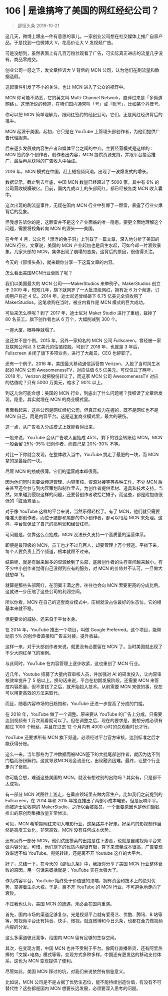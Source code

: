 # 106 | 是谁搞垮了美国的网红经纪公司？
> 邵恒头条
2019-10-21

这几天，微博上爆出一件有意思的事儿。一家创业公司想在社交媒体上推广自家产品，于是找到一位微博大 V，花高价让大 V 发视频广告。

可是没想到，虽然表面上有几百万粉丝观看了广告，可实际真正进店的流量几乎没有，商品零成交。

创业公司一怒之下，发文章控诉大 V 背后的 MCN 公司，认为他们在刷流量和数据造假。

这起事件引发了不小的关注，也让 MCN 进入了公众的视野中。

MCN 你可能不熟悉，它的英文叫 Multi-Channel Network，直译过来是「多频道网络」。这里所说的频道，在咱们国内通常叫「号」或「账号」，比如某个抖音号。

你可以把 MCN 简单理解为，跟网红签约的经纪公司。它们，正是网红经济背后的推手。

MCN 起源于美国，起初，它只是在 YouTube 上管理头部创作者，为他们提供广告代理服务。

后来逐步发展成内容生产者和媒体平台之间的中介。主要经营模式是这样的：MCN 签约多个创作者，创作者出内容，MCN 提供资源支持，并跟平台接洽推广，最后再从获得的广告收入中抽成。

2016 年，MCN 模式在中国，赶上短视频风潮，出现了一波爆发式的增长。

数据显示，截止到去年底，中国 MCN 数量已经超过了 5000 家，其中有 6% 的公司营收规模破亿。目前，国内九成以上的头部网红，都已经被各类 MCN 收入囊中。

这次出现的刷流量事件，无疑在国内 MCN 行业中引爆了一颗雷，暴露了行业火爆背后的乱象。

但我想告诉你的是，这颗雷并不是这个产业面临的唯一隐患。要更全面地理解这个问题，需要将视角转向 MCN 的源头——美国。

在今年 4 月，公众号「漂浮的兔子洞」上刊载了一篇文章，深入地分析了美国的 MCN 行业。文章说，美国的 MCN 产业起初也是风生水起，可如今却一片衰败景象。几家头部的 MCN，集体出现了崩塌的态势。这背后的原因，很值得关注。

今天的《邵恒头条》，就来跟你分享一下这篇文章的内容。

怎么看出美国MCN行业衰败了呢？

我们以美国最大的 MCN 公司——MakerStudios 来举例子。MakerStudios 创立于 2009 年，短短几年，旗下就网罗了一大批顶级网红，拥有近 6 万个频道，订阅用户将近 4 亿。2014 年，迪士尼还曾经砸下 6.75 亿美元全资收购了 MakerStudios。这笔收购在当时，被业内看作是 MCN 模式的巨大成功。

可后来怎么样呢？到了 2017 年，迪士尼对 Maker Studio 进行了重组，裁掉了 80 名员工。旗下创作者也从 6 万个，大幅削减到 300 个。

一座大厦，眼睁睁就塌了。

这还并不是个例。2015 年，另外一家知名的 MCN 公司 Fullscreen，曾经被一家互联网公司以 3 亿美元的估值控股。可到了 2018 年，也就是 3 年后，Fullscreen 关闭了旗下多项业务，进行了大裁员，CEO 也辞职了。

还有一个例子。2016 年，美国最大移动通信运营商 Verizon，入股了当时风生水起的 MCN 公司 AwesomenessTV，对应估值 6.5 亿美元。可仅仅过了两年，2018 年，Verizon 就把股份转让了。而这家 MCN 公司 AwesomenessTV 对应的估值呢？只有 5000 万美元，缩水了 90% 以上。

到这儿你可能会想：美国的 MCN 行业，到底出了什么问题呢？我细读了文章后发现，隐患，其实就埋在 MCN 的商业模式里。

表面看起来，这些公司是网红经纪公司，但真正权力在握的，既不是网红也不是 MCN 自己，而是内容平台。这是这套商业模式里，最大的硬伤。

这一点，从广告收入分成模式上就能看得出来。

一般来说，YouTube 会从广告收入里抽成 45%，剩下的钱会转账给 MCN。MCN 一般会留 25%-35% 归创作者，而自己拿 20%-30% 不等。

对比一下你就会发现，在整体收入当中，YouTube 挑走了最肥的一块，而 MCN 拿的是最瘦的一块。

尽管 MCN 的抽成很薄，它们的运营成本却很高。

因为他们同时需要做频道管理、内容审核、资源对接等等各种工作。不少 MCN 后来甚至还会参与到内容策划和制作里去，为创作者提供素材、道具和技术支持。当然，如果碰到侵权这样的问题，还要替创作者收拾烂摊子。而这些，都是附加值很低的「脏活累活」。

对于像 YouTube 这样的平台来说，当然乐得轻松了。有了 MCN，他们就只需要瞄准头部创作者，而位于腰部和尾部的中小创作者，都可以甩给 MCN 来处理。这样，平台就保证了自己的高利润和经营杠杆。

可问题是，仅靠这么点抽成，MCN 没法长久支持一个高质量的运营体系。

即便是最顶级的 MCN，员工也才不过几百人，却要管理上万个频道。平摊下来，每个人要负责上百个频道，根本就顾不过来。

结果呢，就是有越来越多的资源给到了头部，底层创作者的生存空间越来越小。有不少中小创作者觉得自己没得到应有的服务，对 MCN 的价值并不认可，一旦做大就想单飞。

就算是那些头部网红，在羽翼丰满之后，往往也会向 MCN 索要更高的分成比例。这就进一步压缩了这些公司的利润空间。

所以你看，MCN 在自己的这套商业模式中，压根就没占住最好的生态位。它的根基本来就不稳。

但更要命的威胁，还来自于平台本身。

在 2014 年，YouTube 推出一个项目，叫做 Google Preferred。这个项目，能帮助前 5% 的创作者直接和广告主对接，提升收益。

这样一来，对于头部创作者来说，就更没有必要留在 MCN 了。当时美国就出现了不少大网红单飞的案例。

与此同时，YouTube 在内容管理上逐步收紧，这也重创了 MCN 行业。

近几年，Youtube 招募了大量内容审核人员，并加强对 AI 的研发投入，让内容审核效率提升了 5 倍以上。换句话来说，平台在初期发展阶段，还需要 MCN 来管控内容质量。但不差钱了之后，就开始投入技术。从前需要 MCN 来做的事，现在可以用更高效的方法来取代。

而且，随着内容市场的日趋饱和，YouTube 还进一步提高了分成的门槛。

在 2018 年，YouTube 做了一个调整。原来要从 YouTube 的广告上分成，只需要达到视频有 1 万次观看就可以了。但在调整之后，现在的要求是，要想分成必须有超过 1000 个粉丝，并且在过去 12 个月内有 4000 小时的总观看时长才行。

YouTube 还要求所有 MCN 旗下频道，必须经过平台官方审核，达到标准之后才能获得分账。

这么一来，当年那些为了冲数据而被MCN签下的大批尾部创作者，就因为达不到门槛而纷纷解约。这就导致MCN现金流恶化，出现融资困难。最终，让整个行业走向了衰败。

你可能会想，难道这些美国的 MCN，就没有想过别的出路吗？其实有，只是都不太成功。

有一部分 MCN 试图往上游走，在垂直领域里去做内容生产。比如我们之前提到的 Fullscreen，在 2014 年和 2015 年接连推出了两部小成本电影，但是反响平平。而被迪士尼收购的 MakerStudio，之所以会被裁员，一个重要原因也是他们砸钱推出的原创剧集播放量非常惨淡。

可见，MCN 希望靠网红来切入电影行业，这条路并不好走。好莱坞的影视制作当然是高度工业化，非常高效，MCN 没有任何成本优势。

还有另外一部分 MCN，他们试图摸索的出路是往下游走，也就是自建视频平台来做内容分发。可惜，他们旗下的优质内容很有限，算下来流量成本很高，广告变现效率远不如 YouTube。兜兜转转，还是离不开 Youtube 这样的大平台。

好了，总结一下，在今天的《邵恒头条》中，我跟你分享了美国 MCN 行业整体衰败的原因。用一句话来概括就是：YouTube 实在太强大了。

作为内容平台，YouTube 始终处于价值链的顶端，拥有资金和技术上的绝对优势，掌握着生杀大权。于是，离不开 YouTube 的 MCN 行业，不可避免地走向了衰败。

不过我也认为，美国 MCN 的遭遇，未必会在国内重演。

首先，国内市场的渠道足够复杂。光是视频平台就有爱奇艺、优酷、腾讯、B 站等等，短视频平台还有抖音、快手、微视。就连微博和今日头条，也都在全力做视频内容的分发。

这么多渠道彼此竞争，给国内 MCN 留有足够的生存空间。

其次，在变现方面，中国 MCN 也并不受制于平台。像网红直播带货，还有阿里热捧的「文娱+电商」模式等等，变现方式多种多样。中国还有更发达的移动支付体系，这也为 MCN 变现提供了便利。

尽管如此，美国 MCN 踩过的坑，对我们来说依然有借鉴意义。

比如说，MCN 公司是不是占据了优势生态位，能不能持续创造价值，有没有不可替代性？这些都是国内 MCN 想要长远发展，必须要深入思考的问题。
